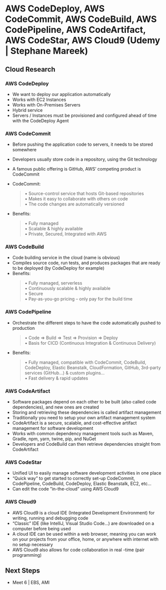 # AWS CodeDeploy, AWS CodeCommit, AWS CodeBuild, AWS CodePipeline, AWS CodeArtifact, AWS CodeStar, AWS Cloud9 (Udemy | Stephane Mareek)

## Cloud Research

### AWS CodeDeploy

- We want to deploy our application
  automatically
- Works with EC2 Instances
- Works with On-Premises Servers
- Hybrid service
- Servers / Instances must be provisioned
  and configured ahead of time with the
  CodeDeploy Agent

### AWS CodeCommit

- Before pushing the application code to servers, it needs to be stored
  somewhere
- Developers usually store code in a repository, using the Git technology
- A famous public offering is GitHub, AWS’ competing product is CodeCommit
- CodeCommit:

  > • Source-control service that hosts Git-based repositories
  > <br>• Makes it easy to collaborate with others on code
  > <br>• The code changes are automatically versioned

- Benefits:
  > • Fully managed
  > <br>• Scalable & highly available
  > <br>• Private, Secured, Integrated with AWS

### AWS CodeBuild

- Code building service in the cloud (name is obvious)
- Compiles source code, run tests, and produces packages that are ready to be
  deployed (by CodeDeploy for example)
- Benefits:
  > • Fully managed, serverless
  > <br>• Continuously scalable & highly available
  > <br>• Secure
  > <br>• Pay-as-you-go pricing – only pay for the build time

### AWS CodePipeline

- Orchestrate the different steps to have the code automatically pushed to production

  > • Code => Build => Test => Provision => Deploy
  > <br>• Basis for CICD (Continuous Integration & Continuous Delivery)

- Benefits:
  > • Fully managed, compatible with CodeCommit, CodeBuild, CodeDeploy, Elastic Beanstalk,
  > CloudFormation, GitHub, 3rd-party services (GitHub…) & custom plugins…
  > <br>• Fast delivery & rapid updates

### AWS CodeArtifact

- Software packages depend on each other to be built (also called code
  dependencies), and new ones are created
- Storing and retrieving these dependencies is called artifact management
- Traditionally you need to setup your own artifact management system
- CodeArtifact is a secure, scalable, and cost-effective artifact
  management for software development
- Works with common dependency management tools such as Maven,
  Gradle, npm, yarn, twine, pip, and NuGet
- Developers and CodeBuild can then retrieve dependencies straight from CodeArtifact

### AWS CodeStar

- Unified UI to easily manage software development activities in one place
- “Quick way” to get started to correctly set-up CodeCommit, CodePipeline,
  CodeBuild, CodeDeploy, Elastic Beanstalk, EC2, etc…
- Can edit the code ”in-the-cloud” using AWS Cloud9

### AWS Cloud9

- AWS Cloud9 is a cloud IDE (Integrated
  Development Environment) for writing, running
  and debugging code
- “Classic” IDE (like IntelliJ, Visual Studio Code…)
  are downloaded on a computer before being
  used
- A cloud IDE can be used within a web browser,
  meaning you can work on your projects from
  your office, home, or anywhere with internet
  with no setup necessary
- AWS Cloud9 also allows for code collaboration
  in real
  -time (pair programming)

## Next Steps

- Meet 6 | EBS, AMI
